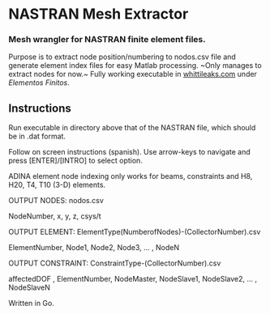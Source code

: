 # NASTRAN Mesh Extractor
### Mesh wrangler for NASTRAN finite element files.

Purpose is to extract node position/numbering to nodos.csv file and generate element index files for easy Matlab processing. 
~Only manages to extract nodes for now.~ Fully working executable in [whittileaks.com](https://sites.google.com/site/whittileak/home) under _Elementos Finitos_.

## Instructions
Run executable in directory above that of the NASTRAN file, which should be in .dat format.

Follow on screen instructions (spanish). Use arrow-keys to navigate and press [ENTER]/[INTRO] 
to select option.

ADINA element node indexing only works for beams, constraints and H8, H20, T4, T10 (3-D) elements.


OUTPUT  NODES: nodos.csv

NodeNumber,  x,  y,  z,  csys/t

OUTPUT ELEMENT:  ElementType(NumberofNodes)-(CollectorNumber).csv

ElementNumber, Node1, Node2, Node3, ... ,  NodeN

OUTPUT CONSTRAINT:  ConstraintType-(CollectorNumber).csv

affectedDOF , ElementNumber,  NodeMaster, NodeSlave1, NodeSlave2, ... ,  NodeSlaveN


Written in Go.
